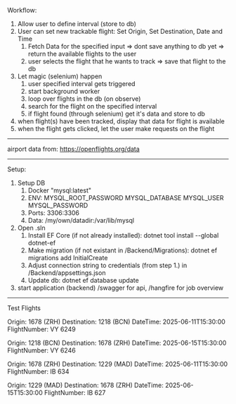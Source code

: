 Workflow:


1. Allow user to define interval (store to db)
2. User can set new trackable flight: Set Origin, Set Destination, Date and Time
	1. Fetch Data for the specified input => dont save anything to db yet => return the available flights to the user
	2. user selects the flight that he wants to track => save that flight to the db
3. Let magic (selenium) happen 
	1. user specified interval gets triggered
	2. start background worker 
	3. loop over flights in the db (on observe)
	4. search for the flight on the specified interval
	5. if flight found (through selenium) get it's data and store to db
4. when flight(s) have been tracked, display that data for flight is available 
5. when the flight gets clicked, let the user make requests on the flight

---

airport data from: https://openflights.org/data

---

Setup:

1. Setup DB
	1. Docker "mysql:latest"
	2. ENV:
		MYSQL_ROOT_PASSWORD
		MYSQL_DATABASE
		MYSQL_USER
		MYSQL_PASSWORD
	3. Ports: 3306:3306
	4. Data: /my/own/datadir:/var/lib/mysql
2. Open .sln
	1. Install EF Core (if not already installed): dotnet tool install --global dotnet-ef
	2. Make migration (if not existant in /Backend/Migrations): dotnet ef migrations add InitialCreate
	3. Adjust connection string to credentials (from step 1.) in /Backend/appsettings.json
	4. Update db: dotnet ef database update
3. start application (backend) /swagger for api, /hangfire for job overview

---

Test Flights

Origin: 1678 (ZRH)
Destination: 1218 (BCN)
DateTime: 2025-06-11T15:30:00
FlightNumber: VY 6249

Origin: 1218 (BCN)
Destination: 1678 (ZRH)
DateTime: 2025-06-15T15:30:00
FlightNumber: VY 6246


Origin: 1678 (ZRH)
Destination: 1229 (MAD)
DateTime: 2025-06-11T15:30:00
FlightNumber: IB 634

Origin: 1229 (MAD)
Destination: 1678 (ZRH)
DateTime: 2025-06-15T15:30:00
FlightNumber: IB 627